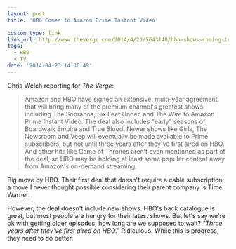 ```yaml
---
layout: post
title: 'HBO Comes to Amazon Prime Instant Video'

custom_type: link
link_url: http://www.theverge.com/2014/4/23/5643148/hbo-shows-coming-to-amazon-prime-instant-video
tags:
  - HBO
  - TV
date: '2014-04-23 14:30:49'
---
```

Chris Welch reporting for *The Verge*:

>Amazon and HBO have signed an extensive, multi-year agreement that will bring many of the premium channel's greatest shows including The Sopranos, Six Feet Under, and The Wire to Amazon Prime Instant Video. The deal also includes "early" seasons of Boardwalk Empire and True Blood. Newer shows like Girls, The Newsroom and Veep will eventually be made available to Prime subscribers, but not until three years after they've first aired on HBO. And other hits like Game of Thrones aren't even mentioned as part of the deal, so HBO may be holding at least some popular content away from Amazon's on-demand streaming.

Big move by HBO. Their first deal that doesn't require a cable subscription; a move I never thought possible considering their parent company is Time Warner.

However, the deal doesn't include new shows. HBO's back catalogue is great, but most people are hungry for their latest shows. But let's say we're ok with getting older episodes, how long are we supposed to wait? *"Three years after they've first aired on HBO."* Ridiculous. While this is progress, they need to do better.
